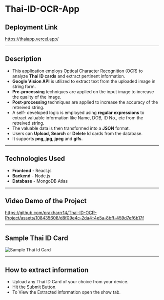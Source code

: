 # Thai-ID-OCR-App

## Deployment Link
https://thaiapp.vercel.app/

---

## Description

- This application employs Optical Character Recognition (OCR) to analyze <b>Thai ID cards</b> and extract pertinent information. 
- <b>Google Vision API</b> is utilized to extract text from the uploaded image in string form.
- <b>Pre-processing</b> techniques are applied on the input image to increase the quality of the image.
- <b>Post-processing</b> techniques are applied to increase the accuracy of the retreived string.
- A self- developed logic is employed using <b>regular expressions</b> to extract valuable information like Name, DOB, ID No., etc from the retreived string.
- The valuable data is then transformed into a <b>JSON</b> format.
- Users can <b>Upload, Search</b> or <b>Delete</b> Id cards from the database.
- It supports <b>png, jpg, jpeg</b> and <b>gifs</b>.

---

## Technologies Used

- <b>Frontend</b> - React.js
- <b>Backend</b> - Node.js
- <b>Database</b> - MongoDB Atlas

---

## Video Demo of the Project

https://github.com/prakharrr14/Thai-ID-OCR-Project/assets/108435608/d8f09e4c-2da4-4e5a-8bff-459d7ef6b17f

---

## Sample Thai ID Card

![Sample Thai Id Card](https://github.com/prakharrr14/OCR_Detection_App/assets/108435608/f274a768-e8e5-491e-8d46-c2954e297f23)

---

## How to extract information 

- Upload any Thai ID Card of your choice from your device.
- Hit the Submit Button.
- To View the Extracted information open the show tab.
  


